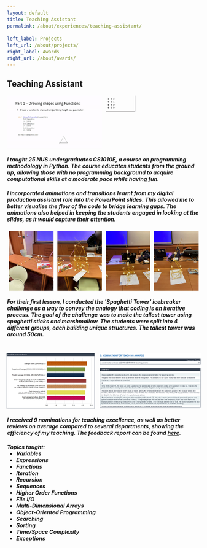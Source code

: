 ```yaml
---
layout: default
title: Teaching Assistant
permalink: /about/experiences/teaching-assistant/

left_label: Projects
left_url: /about/projects/
right_label: Awards
right_url: /about/awards/
---
```


<!-- !PAGE CONTENT! -->
<div id="page-about-experiences" class="w3-main">
  <section id="teaching-assistant" class="w3-container">
    <h2><b>Teaching Assistant</b></h2>
    <div style="display:flex; justify-content:center; gap:10px; align-items:center;">
      <img src="/assets/gif/ta_animation1.gif" alt="TA Animation 1" style="width:49%;">
      <img src="/assets/gif/ta_animation2.gif" alt="TA Animation 2" style="width:49%;">
    </div>
    <h5 style="margin-bottom:20px">
      I taught 25 NUS undergraduates CS1010E, a course on programming methodology in Python. The course
      educates students from the ground up, allowing those with no programming background to acquire computational
      skills at a moderate pace while having fun. 
    </h5>
    <h5>
      I incorporated animations and transitions learnt from my digital production assistant role into the PowerPoint
      slides. This allowed me to better visualise the flow of the code to bridge learning gaps. The animations also
      helped in keeping the students engaged in looking at the slides, as it would capture their attention.
    </h5>
    <!-- <br> -->
    <div style="display:flex; justify-content:center; gap:10px; align-items:center;">
      <img src="/assets/img/ta_icebreaker1.jpg" alt="TA Icebreaker Photo 1" style="width:23%;">
      <img src="/assets/img/ta_icebreaker2.jpg" alt="TA Icebreaker Photo 2" style="width:23%;">
      <img src="/assets/img/ta_icebreaker3.jpg" alt="TA Icebreaker Photo 3" style="width:23%;">
      <img src="/assets/img/ta_icebreaker4.jpg" alt="TA Icebreaker Photo 4" style="width:23%;">
    </div>
    <h5>
    For their first lesson, I conducted the 'Spaghetti Tower' icebreaker challenge as a way to convey the analogy 
    that coding is an iterative process. The goal of the challenge was to make the tallest tower using spaghetti
    sticks and marshmallow. The students were split into 4 different groups, each building unique structures. The
    tallest tower was around 50cm.
    </h5>
    <br>
    <div style="display:flex; justify-content:center; gap:10px; align-items:center;">
      <img src="/assets/img/ta_reviews1.png" alt="TA Reviews 1" style="width:46%;">
      <img src="/assets/img/ta_reviews2.png" alt="TA Reviews 2" style="width:53%;">
    </div>
    <h5 style="margin-bottom:20px">
    I received 9 nominations for teaching excellence, as well as better reviews on average compared to several
    departments, showing the efficiency of my teaching. The feedback report can be found 
    <a href="/assets/pdf/cs1010e_feedback.pdf" target="_blank">here</a>.
    </h5>
    <h5>
    Topics taught:
    <ul style="margin-top:0;">
      <li>Variables</li>
      <li>Expressions</li>
      <li>Functions</li>
      <li>Iteration</li>
      <li>Recursion</li>
      <li>Sequences</li>
      <li>Higher Order Functions</li>
      <li>File I/O</li>
      <li>Multi-Dimensional Arrays</li>
      <li>Object-Oriented Programming</li>
      <li>Searching</li>
      <li>Sorting</li>
      <li>Time/Space Complexity</li>
      <li>Exceptions</li>
    </ul>
    </h5>
  </section>
</div>
